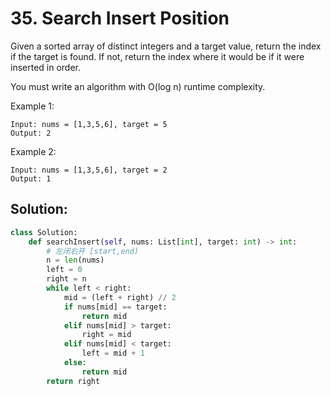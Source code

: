 # 35. Search Insert Position

Given a sorted array of distinct integers and a target value, return the index if the target is found. If not, return the index where it would be if it were inserted in order.

You must write an algorithm with O(log n) runtime complexity.

Example 1:

```
Input: nums = [1,3,5,6], target = 5
Output: 2
```

Example 2:

```
Input: nums = [1,3,5,6], target = 2
Output: 1
```

## Solution:
```py
class Solution:
    def searchInsert(self, nums: List[int], target: int) -> int:
        # 左闭右开 [start,end)
        n = len(nums)
        left = 0
        right = n
        while left < right:
            mid = (left + right) // 2
            if nums[mid] == target:
                return mid
            elif nums[mid] > target:
                right = mid
            elif nums[mid] < target:
                left = mid + 1
            else:
                return mid
        return right
            

```
